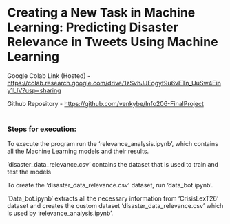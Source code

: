 <h1>Creating a New Task in Machine Learning: Predicting Disaster Relevance in Tweets Using Machine Learning</h1>


Google Colab Link (Hosted) - https://colab.research.google.com/drive/1zSvhJJEogyt9u6vETn_UuSw4Einy1LIV?usp=sharing

Github Repository - https://github.com/venkybe/Info206-FinalProject
<br>
<br>

<h3>Steps for execution:</h3>

To execute the program run the ‘relevance_analysis.ipynb’, which contains all the Machine Learning models and their results.

‘disaster_data_relevance.csv’ contains the dataset that is used to train and test the models

To create the ‘disaster_data_relevance.csv’ dataset, run ‘data_bot.ipynb’. 

‘Data_bot.ipynb’ extracts all the necessary information from ‘CrisisLexT26’ dataset and creates the custom dataset  ‘disaster_data_relevance.csv’ which is used by ‘relevance_analysis.ipynb’.
